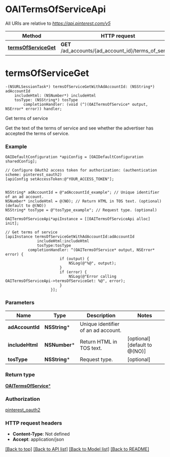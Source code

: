 # OAITermsOfServiceApi

All URIs are relative to *https://api.pinterest.com/v5*

Method | HTTP request | Description
------------- | ------------- | -------------
[**termsOfServiceGet**](OAITermsOfServiceApi.md#termsofserviceget) | **GET** /ad_accounts/{ad_account_id}/terms_of_service | Get terms of service


# **termsOfServiceGet**
```objc
-(NSURLSessionTask*) termsOfServiceGetWithAdAccountId: (NSString*) adAccountId
    includeHtml: (NSNumber*) includeHtml
    tosType: (NSString*) tosType
        completionHandler: (void (^)(OAITermsOfService* output, NSError* error)) handler;
```

Get terms of service

Get the text of the terms of service and see whether the advertiser has accepted the terms of service.

### Example
```objc
OAIDefaultConfiguration *apiConfig = [OAIDefaultConfiguration sharedConfig];

// Configure OAuth2 access token for authorization: (authentication scheme: pinterest_oauth2)
[apiConfig setAccessToken:@"YOUR_ACCESS_TOKEN"];


NSString* adAccountId = @"adAccountId_example"; // Unique identifier of an ad account.
NSNumber* includeHtml = @(NO); // Return HTML in TOS text. (optional) (default to @(NO))
NSString* tosType = @"tosType_example"; // Request type. (optional)

OAITermsOfServiceApi*apiInstance = [[OAITermsOfServiceApi alloc] init];

// Get terms of service
[apiInstance termsOfServiceGetWithAdAccountId:adAccountId
              includeHtml:includeHtml
              tosType:tosType
          completionHandler: ^(OAITermsOfService* output, NSError* error) {
                        if (output) {
                            NSLog(@"%@", output);
                        }
                        if (error) {
                            NSLog(@"Error calling OAITermsOfServiceApi->termsOfServiceGet: %@", error);
                        }
                    }];
```

### Parameters

Name | Type | Description  | Notes
------------- | ------------- | ------------- | -------------
 **adAccountId** | **NSString***| Unique identifier of an ad account. | 
 **includeHtml** | **NSNumber***| Return HTML in TOS text. | [optional] [default to @(NO)]
 **tosType** | **NSString***| Request type. | [optional] 

### Return type

[**OAITermsOfService***](OAITermsOfService.md)

### Authorization

[pinterest_oauth2](../README.md#pinterest_oauth2)

### HTTP request headers

 - **Content-Type**: Not defined
 - **Accept**: application/json

[[Back to top]](#) [[Back to API list]](../README.md#documentation-for-api-endpoints) [[Back to Model list]](../README.md#documentation-for-models) [[Back to README]](../README.md)

